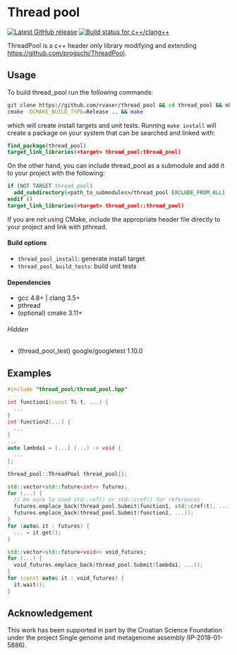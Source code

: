 # Thread pool

[![Latest GitHub release](https://img.shields.io/github/release/rvaser/thread_pool.svg)](https://github.com/rvaser/thread_pool/releases/latest)
[![Build status for c++/clang++](https://travis-ci.com/rvaser/thread_pool.svg?branch=master)](https://travis-ci.com/rvaser/thread_pool)

ThreadPool is a c++ header only library modifying and extending https://github.com/progschj/ThreadPool.

## Usage

To build thread_pool run the following commands:
```bash
git clone https://github.com/rvaser/thread_pool && cd thread_pool && mkdir build && cd build
cmake -DCMAKE_BUILD_TYPE=Release .. && make
```
which will create install targets and unit tests. Running `make install` will create a package on your system that can be searched and linked with:
```cmake
find_package(thread_pool)
target_link_libraries(<target> thread_pool:thread_pool)
```
On the other hand, you can include thread_pool as a submodule and add it to your project with the following:
```cmake
if (NOT TARGET thread_pool)
  add_subdirectory(<path_to_submodules>/thread_pool EXCLUDE_FROM_ALL)
endif ()
target_link_libraries(<target> thread_pool::thread_pool)
```

If you are not using CMake, include the appropriate header file directly to your project and link with pthread.

#### Build options

- `thread_pool_install`: generate install target
- `thread_pool_build_tests`: build unit tests

#### Dependencies

- gcc 4.8+ | clang 3.5+
- pthread
- (optional) cmake 3.11+

###### Hidden

- (thread_pool_test) google/googletest 1.10.0

## Examples

```cpp
#include "thread_pool/thread_pool.hpp"

int function1(const T& t, ...) {
  ...
}
int function2(...) {
  ...
}
...
auto lambda1 = [...] (...) -> void {
  ...
};

thread_pool::ThreadPool thread_pool{};

std::vector<std::future<int>> futures;
for (...) {
  // be sure to used std::ref() or std::cref() for references
  futures.emplace_back(thread_pool.Submit(function1, std::cref(t), ...));
  futures.emplace_back(thread_pool.Submit(function2, ...));
}
for (auto& it : futures) {
  ... = it.get();
}

std::vector<std::future<void>> void_futures;
for (...) {
  void_futures.emplace_back(thread_pool.Submit(lambda1, ...));
}
for (const auto& it : void_futures) {
  it.wait();
}
```

## Acknowledgement

This work has been supported in part by the Croatian Science Foundation under the project Single genome and metagenome assembly (IP-2018-01-5886).
